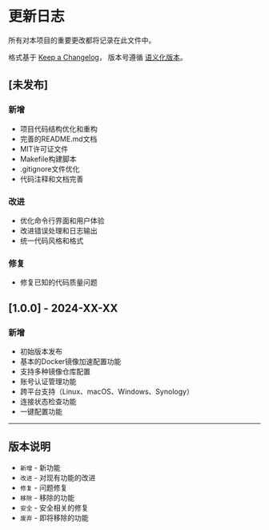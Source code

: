 # 更新日志

所有对本项目的重要更改都将记录在此文件中。

格式基于 [Keep a Changelog](https://keepachangelog.com/zh-CN/1.0.0/)，
版本号遵循 [语义化版本](https://semver.org/lang/zh-CN/)。

## [未发布]

### 新增
- 项目代码结构优化和重构
- 完善的README.md文档
- MIT许可证文件
- Makefile构建脚本
- .gitignore文件优化
- 代码注释和文档完善

### 改进
- 优化命令行界面和用户体验
- 改进错误处理和日志输出
- 统一代码风格和格式

### 修复
- 修复已知的代码质量问题

## [1.0.0] - 2024-XX-XX

### 新增
- 初始版本发布
- 基本的Docker镜像加速配置功能
- 支持多种镜像仓库配置
- 账号认证管理功能
- 跨平台支持（Linux、macOS、Windows、Synology）
- 连接状态检查功能
- 一键配置功能

---

## 版本说明

- `新增` - 新功能
- `改进` - 对现有功能的改进
- `修复` - 问题修复
- `移除` - 移除的功能
- `安全` - 安全相关的修复
- `废弃` - 即将移除的功能 